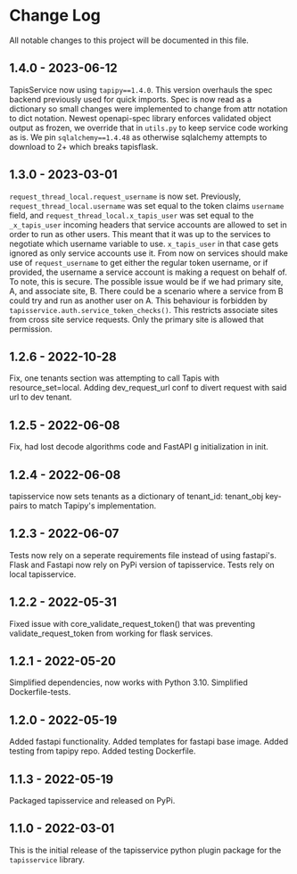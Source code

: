 # Change Log
All notable changes to this project will be documented in this file.

## 1.4.0 - 2023-06-12
TapisService now using `tapipy==1.4.0`. This version overhauls the spec backend previously used for quick imports.
Spec is now read as a dictionary so small changes were implemented to change from attr notation to dict notation.
Newest openapi-spec library enforces validated object output as frozen, we override that in `utils.py` to keep
service code working as is.
We pin `sqlalchemy==1.4.48` as otherwise sqlalchemy attempts to download to 2+ which breaks tapisflask.

## 1.3.0 - 2023-03-01
`request_thread_local.request_username` is now set. Previously, `request_thread_local.username` was set equal to the token
claims `username` field, and `request_thread_local.x_tapis_user` was set equal to the `_x_tapis_user` incoming headers
that service accounts are allowed to set in order to run as other users. This meant that it was up to the services to
negotiate which username variable to use. `x_tapis_user` in that case gets ignored as only service accounts use it. From
now on services should make use of `request_username` to get either the regular token username, or if provided, the
username a service account is making a request on behalf of.
To note, this is secure. The possible issue would be if we had primary site, A, and associate site, B. There could be a
scenario where a service from B could try and run as another user on A. This behaviour is forbidden by 
`tapisservice.auth.service_token_checks()`. This restricts associate sites from cross site service requests. Only the
primary site is allowed that permission.

## 1.2.6 - 2022-10-28
Fix, one tenants section was attempting to call Tapis with resource_set=local.
Adding dev_request_url conf to divert request with said url to dev tenant.

## 1.2.5 - 2022-06-08
Fix, had lost decode algorithms code and FastAPI g initialization in init.

## 1.2.4 - 2022-06-08
tapisservice now sets tenants as a dictionary of tenant_id: tenant_obj key-pairs to match Tapipy's implementation.

## 1.2.3 - 2022-06-07
Tests now rely on a seperate requirements file instead of using fastapi's.
Flask and Fastapi now rely on PyPi version of tapisservice.
Tests rely on local tapisservice.

## 1.2.2 - 2022-05-31
Fixed issue with core_validate_request_token() that was preventing validate_request_token from working for flask services.

## 1.2.1 - 2022-05-20
Simplified dependencies, now works with Python 3.10.
Simplified Dockerfile-tests.

## 1.2.0 - 2022-05-19
Added fastapi functionality.
Added templates for fastapi base image.
Added testing from tapipy repo.
Added testing Dockerfile.

## 1.1.3 - 2022-05-19
Packaged tapisservice and released on PyPi.

## 1.1.0 - 2022-03-01
This is the initial release of the tapisservice python plugin package for the `tapisservice` library. 